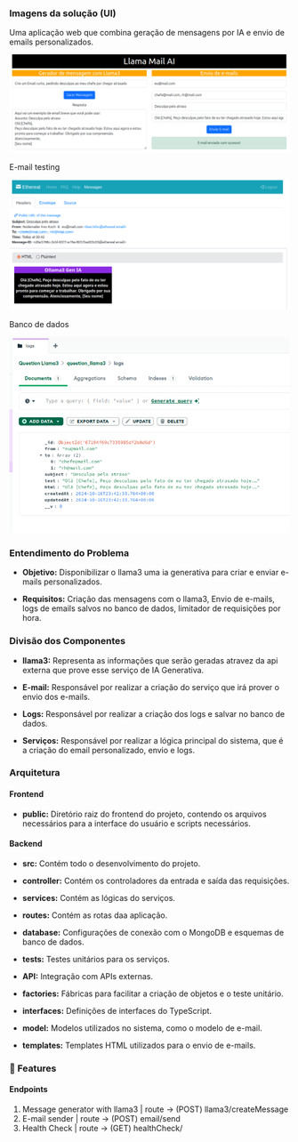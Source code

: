 ### Imagens da solução (UI)

Uma aplicação web que combina geração de mensagens por IA e envio de emails personalizados.

![llama-mail-ai](https://github.com/w-araujo/llama-mail-ai/blob/main/public/images/llama3-mail-ai.png)

E-mail testing

![email-test-send](https://github.com/w-araujo/llama-mail-ai/blob/main/public/images/email-test-send.png)

Banco de dados

![mongo-logs](https://github.com/w-araujo/llama-mail-ai/blob/main/public/images/mongo-logs.png)

### Entendimento do Problema

- **Objetivo:** Disponibilizar o llama3 uma ia generativa para criar e enviar e-mails personalizados.

- **Requisitos:** Criação das mensagens com o llama3, Envio de e-mails, logs de emails salvos no banco de dados, limitador de requisições por hora.

### Divisão dos Componentes

- **llama3:** Representa as informações que serão geradas atravez da api externa que prove esse serviço de IA Generativa.

- **E-mail:** Responsável por realizar a criação do serviço que irá prover o envio dos e-mails.

- **Logs:** Responsável por realizar a criação dos logs e salvar no banco de dados.

- **Serviços:** Responsável por realizar a lógica principal do sistema, que é a criação do email personalizado, envio e logs.

### Arquitetura

#### Frontend

- **public:** Diretório raiz do frontend do projeto, contendo os arquivos necessários para a interface do usuário e scripts necessários.

#### Backend

- **src:** Contém todo o desenvolvimento do projeto.

- **controller:** Contém os controladores da entrada e saída das requisições.

- **services:** Contém as lógicas do serviços.

- **routes:** Contém as rotas daa aplicação.

- **database:** Configurações de conexão com o MongoDB e esquemas de banco de dados.

- **tests:** Testes unitários para os serviços.

- **API:** Integração com APIs externas.

- **factories:** Fábricas para facilitar a criação de objetos e o teste unitário.

- **interfaces:** Definições de interfaces do TypeScript.

- **model:** Modelos utilizados no sistema, como o modelo de e-mail.

- **templates:** Templates HTML utilizados para o envio de e-mails.

### 🚀 Features

#### Endpoints

<ol>
 <li> 
 Message generator with llama3 | route -> (POST) llama3/createMessage
</li>
 <li> 
 E-mail sender | route -> (POST) email/send
 </li>
  <li> 
 Health Check | route -> (GET) healthCheck/
 </li>
</ol>
